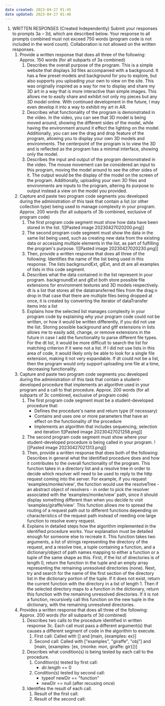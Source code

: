 ```yaml
---
date created: 2023-04-27 01:45
date updated: 2023-04-27 01:46
---
```


1. WRITTEN RESPONSES (Created Independently)
   Submit your responses to prompts 3a – 3d, which are described below. Your response to all prompts combined must not exceed 750 words (program code is not included in the word count). Collaboration is not allowed on the written responses.
   1. Provide a written response that does all three of the following:
      Approx. 150 words (for all subparts of 3a combined)
      1. Describes the overall purpose of the program.
         This is a simple website that displays 3d files accompanied with a background. It has a few preset models and background for you to explore, but also supports you uploading your own to view on the site. This was originally inspired as a way for me to display and share my 3D art in a way that is more interactive than simple images. This allows me to easily share and exhibit not only my pieces but any 3D model online. With continued development in the future, I may even develop it into a way to exhibit my art in AR.
      1. Describes what functionality of the program is demonstrated in the video.
         In the video, you can see that 3D model is being moved around, showing the different sides of the model, while having the environment around it effect the lighting on the model. Additionally, you can see the drag and drop feature of the program, allowing you to display your own 3D models and environments. The centerpoint of the program is to view the 3D and is reflected as the program has a minimal interface, showing only the model.
      2. Describes the input and output of the program demonstrated in the video.
         The mouse movement can be considered an input to this program, moving the model around to see the other sides of it. The output would be the display of the model on the screen of the program. Additionally, uploading your own 3D files and environments are inputs to the program, altering its purpose to output instead a view on the model you provided.
   2. Capture and paste two program code segments you developed during the administration of this task that contain a list (or other collection type) being used to manage complexity in your program.
      Approx. 200 words (for all subparts of 3b combined, exclusive of program code)
      1. The first program code segment must show how data have been stored in the list.
         ![[Pasted image 20230427020200.png]]
      2. The second program code segment must show the data in the same list being used, such as creating new data from the existing data or accessing multiple elements in the list, as part of fulfilling the program's purpose.
         ![[Pasted image 20230427020230.png]]
      3. Then, provide a written response that does all three of the following:
         Identifies the name of the list being used in this response.
         The lists backgroundExt, glExt, and dt are all examples of lists in this code segment.
      4. Describes what the data contained in the list represent in your program.
         backgroundExt and glExt both store possible file extensions for environment textures and 3D models respectively. dt is a list that stores all the datatransferred files from the drag n drop in that case that there are multiple files being dropped at once, it is created by converting the iterator of dataTransfer items into a list
      5. Explains how the selected list manages complexity in your program code by explaining why your program code could not be written, or how it would be written differently, if you did not use the list.
         Storing possible background and gltf extensions in lists allows me to easily add, change, or remove extensions in the future in case I add the functionality to parse different file types. For the dt list, it would be more difficult to search the list for matching criterion if it were not a list. If I did not use lists in this area of code, it would likely only be able to look for a single file extension, making it not very expandable. If dt could not be a list, then the program would only support uploading one file at a time, decreasing functionality. 
   3. Capture and paste two program code segments you developed during the administration of this task that contain a student-developed procedure that implements an algorithm used in your program and a call to that procedure.
      Approx. 200 words (for all subparts of 3c combined, exclusive of program code)
      1. The first program code segment must be a student-developed procedure that:
         - Defines the procedure's name and return type (if necessary)
         - Contains and uses one or more parameters that have an effect on the functionality of the procedure
         - Implements an algorithm that includes sequencing, selection and iteration
         ![[Pasted image 20230427021258.png]]
      2. The second program code segment must show where your student-developed procedure is being called in your program.
         ![[Pasted image 20230427021313.png]]
      3. Then, provide a written response that does both of the following:
         Describes in general what the identified procedure does and how it contributes to the overall functionality of the program.
         This function takes in a directory list and a resolve tree in order to decide which resolver will need to be used to reply to the http request coming into the server. For example, if you request 'examples/monke/view', the function would use the resolveTree - an abstract object of resolvers - in order to pick the resolver associated with the 'examples/monke/view' path, since it should display something different than when you decide to visit 'examples/giraffe/view'. This function allows me to spread the routing of a request path out to different functions depending on characteristics of the request path instead of needing one large function to resolve every request.
      4. Explains in detailed steps how the algorithm implemented in the identified procedure works. Your explanation must be detailed enough for someone else to recreate it.
         This function takes two arguments, a list of strings representing the directory of the request, and a resolve tree, a tuple containing a function, and a dictionary/object of path names mapping to either a function or a tuple of the same shape as this. First, if the list of directories is of length 0, return the function in the tuple and an empty array representing the remaining unresolved directories (none). Next, try and search for the name of the first section of the directory list in the dictionary portion of the tuple. If it does not exist, return the current function with the directory in a list of length 1. Then if the selected directory maps to a function in the dictionary, return this function with the remaining unresolved directories. If it is not a function, recursively call this function on the new tuple in the dictionary, with the remaining unresolved directories.
   4. Provides a written response that does all three of the following:
      Approx. 200 words (for all subparts of 3d combined)
      1. Describes two calls to the procedure identified in written response 3c. Each call must pass a different argument(s) that causes a different segment of code in the algorithm to execute.
         1. First call:
            Called with [] and [main, {examples: ex}]
         2. Second call:
            Called with ["examples", "giraffe", "obj"] and [main, {examples: [ex, {monke: mon, giraffe: gir}]}]
      2. Describes what condition(s) is being tested by each call to the procedure.
         1. Condition(s) tested by first call:
            - dir.length == 0
         2. Condition(s) tested by second call:
            - typeof newDir == "function"
            - newDir == null (after recusing once)
      1. Identifies the result of each call.
         1. Result of the first call:
         2. Result of the second call:

